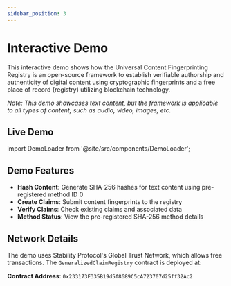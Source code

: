 ```yaml
---
sidebar_position: 3
---
```


# Interactive Demo

This interactive demo shows how the Universal Content Fingerprinting Registry is an open-source framework to establish verifiable authorship and authenticity of digital content using cryptographic fingerprints and a free place of record (registry) utilizing blockchain technology.

_Note: This demo showcases text content, but the framework is applicable to all types of content, such as audio, video, images, etc._

## Live Demo

import DemoLoader from '@site/src/components/DemoLoader';

<DemoLoader />

## Demo Features

- **Hash Content**: Generate SHA-256 hashes for text content using pre-registered method ID 0
- **Create Claims**: Submit content fingerprints to the registry
- **Verify Claims**: Check existing claims and associated data
- **Method Status**: View the pre-registered SHA-256 method details

## Network Details

The demo uses Stability Protocol's Global Trust Network, which allows free transactions. The `GeneralizedClaimRegistry` contract is deployed at:

**Contract Address**: `0x233173F335B19d5f8689C5cA723707d25ff32Ac2`
